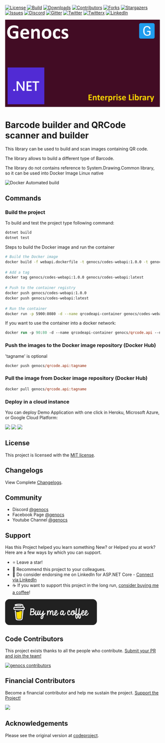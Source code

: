 <!-- PROJECT SHIELDS -->
[![License][license-shield]][license-url]
[![Build][build-shield]][build-url]
[![Downloads][downloads-shield]][downloads-url]
[![Contributors][contributors-shield]][contributors-url]
[![Forks][forks-shield]][forks-url]
[![Stargazers][stars-shield]][stars-url]
[![Issues][issues-shield]][issues-url]
[![Discord][discord-shield]][discord-url]
[![Gitter][gitter-shield]][gitter-url]
[![Twitter][twitter-shield]][twitter-url]
[![Twitterx][twitterx-shield]][twitterx-url]
[![LinkedIn][linkedin-shield]][linkedin-url]

[license-shield]: https://img.shields.io/github/license/Genocs/qrcode?color=2da44e&style=flat-square
[license-url]: https://github.com/Genocs/qrcode/blob/main/LICENSE
[build-shield]: https://github.com/Genocs/qrcode/actions/workflows/build_and_test.yml/badge.svg?branch=main
[build-url]: https://github.com/Genocs/qrcode/actions/workflows/build_and_test.yml
[downloads-shield]: https://img.shields.io/nuget/dt/Genocs.QRCodeLibary.svg?color=2da44e&label=downloads&logo=nuget
[downloads-url]: https://www.nuget.org/packages/Genocs.QRCodeLibary
[contributors-shield]: https://img.shields.io/github/contributors/Genocs/qrcode.svg?style=flat-square
[contributors-url]: https://github.com/Genocs/qrcode/graphs/contributors
[forks-shield]: https://img.shields.io/github/forks/Genocs/qrcode?style=flat-square
[forks-url]: https://github.com/Genocs/qrcode/network/members
[stars-shield]: https://img.shields.io/github/stars/Genocs/qrcode.svg?style=flat-square
[stars-url]: https://img.shields.io/github/stars/Genocs/qrcode?style=flat-square
[issues-shield]: https://img.shields.io/github/issues/Genocs/qrcode?style=flat-square
[issues-url]: https://github.com/Genocs/qrcode/issues
[discord-shield]: https://img.shields.io/discord/1106846706512953385?color=%237289da&label=Discord&logo=discord&logoColor=%237289da&style=flat-square
[discord-url]: https://discord.com/invite/fWwArnkV
[gitter-shield]: https://img.shields.io/badge/chat-on%20gitter-blue.svg
[gitter-url]: https://gitter.im/genocs/
[twitter-shield]: https://img.shields.io/twitter/follow/genocs?color=1DA1F2&label=Twitter&logo=Twitter&style=flat-square
[twitter-url]: https://twitter.com/genocs
[linkedin-shield]: https://img.shields.io/badge/-LinkedIn-black.svg?style=flat-square&logo=linkedin&colorB=555
[linkedin-url]: https://www.linkedin.com/in/giovanni-emanuele-nocco-b31a5169/
[twitterx-shield]: https://img.shields.io/twitter/url/https/twitter.com/genocs.svg?style=social
[twitterx-url]: https://twitter.com/genocs


<p align="center">
    <img src="./assets/genocs-library-logo.png" alt="icon">
</p>


Barcode builder and QRCode scanner and builder
=========

This library can be used to build and scan images containing QR code.

The library allows to build a different type of Barcode.

The library do not contains reference to System.Drawing.Common library, so it can be used into Docker Image Linux native


![Docker Automated build](https://img.shields.io/docker/automated/genocs/qrcode)</a> 


## Commands

###  Build the project

To build and test the project type following command:

``` bash
dotnet build
dotnet test
```

Steps to build the Docker image and run the container

``` bash
# Build the Docker image
docker build -f webapi.dockerfile -t genocs/codes-webapi:1.0.0 -t genocs/codes-webapi:latest .

# Add a tag
docker tag genocs/codes-webapi:1.0.0 genocs/codes-webapi:latest

# Push to the container registry
docker push genocs/codes-webapi:1.0.0
docker push genocs/codes-webapi:latest

# Run the container 
docker run -p 5900:8080 -d --name qrcodeapi-container genocs/codes-webapi:1.0.0
```

If you want to use the container into a docker network:

``` ps
docker run -p 90:80 -d --name qrcodeapi-container genocs/qrcode.api --network genocs-network
```

###  Push the images to the Docker image repository (Docker Hub)

'tagname' is optional

``` ps
docker push genocs/qrcode.api:tagname
```

### Pull the image from Docker image repository (Docker Hub)

``` ps
docker pull genocs/qrcode.api:tagname
```

### Deploy in a cloud instance

You can deploy Demo Application with one click in Heroku, Microsoft Azure, or Google Cloud Platform: 

[<img src="https://www.herokucdn.com/deploy/button.svg" height="30px">](https://heroku.com/deploy?template=https://github.com/heartexlabs/label-studio/tree/heroku-persistent-pg)
[<img src="https://aka.ms/deploytoazurebutton" height="30px">](https://portal.azure.com/#create/Microsoft.Template/uri/https%3A%2F%2Fraw.githubusercontent.com%2Fheartexlabs%2Flabel-studio%2Fmaster%2Fazuredeploy.json)
[<img src="https://deploy.cloud.run/button.svg" height="30px">](https://deploy.cloud.run)

## License

This project is licensed with the [MIT license](LICENSE).

## Changelogs

View Complete [Changelogs](https://github.com/Genocs/qrcode/blob/main/CHANGELOGS.md).

## Community

- Discord [@genocs](https://discord.com/invite/fWwArnkV)
- Facebook Page [@genocs](https://facebook.com/Genocs)
- Youtube Channel [@genocs](https://youtube.com/c/genocs)


## Support

Has this Project helped you learn something New? or Helped you at work?
Here are a few ways by which you can support.

- ⭐ Leave a star! 
- 🥇 Recommend this project to your colleagues.
- 🦸 Do consider endorsing me on LinkedIn for ASP.NET Core - [Connect via LinkedIn](https://www.linkedin.com/in/giovanni-emanuele-nocco-b31a5169/) 
- ☕ If you want to support this project in the long run, [consider buying me a coffee](https://www.buymeacoffee.com/genocs)!
  

[![buy-me-a-coffee](https://raw.githubusercontent.com/Genocs/qrcode/main/assets/buy-me-a-coffee.png "buy-me-a-coffee")](https://www.buymeacoffee.com/genocs)

## Code Contributors

This project exists thanks to all the people who contribute. [Submit your PR and join the team!](CONTRIBUTING.md)

[![genocs contributors](https://contrib.rocks/image?repo=Genocs/qrcode "genocs contributors")](https://github.com/genocs/qrcode/graphs/contributors)

## Financial Contributors

Become a financial contributor and help me sustain the project. [Support the Project!](https://opencollective.com/genocs/contribute)

<a href="https://opencollective.com/genocs"><img src="https://opencollective.com/genocs/individuals.svg?width=890"></a>


## Acknowledgements

Please see the original version at [codeproject](https://www.codeproject.com/Articles/1250071/QR-Code-Encoder-and-Decoder-NET-Framework-Standard/).

